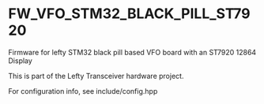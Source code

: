 # FW_VFO_STM32_BLACK_PILL_ST7920
Firmware for lefty STM32 black pill based VFO board with an ST7920 12864 Display

This is part of the Lefty Transceiver hardware project.

For configuration info, see include/config.hpp
